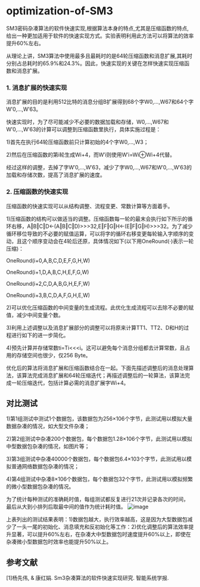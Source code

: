 # optimization-of-SM3
SM3密码杂凑算法的软件快速实现,根据算法本身的特点,尤其是压缩函数的特点,给出一种更加适用于软件的快速实现方式。实验表明利用此方法可以将算法的效率提升60%左右。

从理论上讲，SM3算法中使用最多且最耗时的是64轮压缩函数和消息扩展,其耗时分别占总耗时的65.9%和24.3%。因此，快速实现的关键在怎样快速实现压缩函数和消息扩展。<br>
### 1. 消息扩展的快速实现
消息扩展的目的是利用512比特的消息分组B扩展得到68个字W0,…,W67和64个字W′0,…,W′63。

快速实现时，为了尽可能减少不必要的数据加载和存储，W0,…,W67和W′0,…,W′63的计算可以调整到压缩函数里执行，具体实施过程是：

1)首先在执行64轮压缩函数前只计算初始的4个字W0,…,W3；

2)然后在压缩函数的第i轮生成Wi+4，而W′i则使用W′i=Wi⊕Wi+4代替。

经过这样的调整，去掉了字W′0,…,W′63，减少了字W0,…,W67和W′0,…,W′63的加载和存储次数，提高了消息扩展的速度。
### 2. 压缩函数的快速实现
压缩函数的快速实现可以从结构调整、流程变更、常数计算等方面着手。

1)压缩函数的结构可以做适当的调整。压缩函数每一轮的最末会执行如下所示的循环右移，A‖B‖C‖D←(A‖B‖C‖D)>>>32,E‖F‖G‖H←(E‖F‖G‖H)>>>32。为了减少循环移位导致的不必要的赋值运算，可以将字的循环右移变更每轮输入字顺序的变动，且这个顺序变动会在4轮后还原，具体情况如下(以下用OneRound(·)表示一轮压缩)：

OneRound(i+0,A,B,C,D,E,F,G,H,W)

OneRound(i+1,D,A,B,C,H,E,F,G,W)

OneRound(i+2,C,D,A,B,G,H,E,F,W)

OneRound(i+3,B,C,D,A,F,G,H,E,W)

2)可以优化压缩函数的中间变量的生成流程。此优化生成流程可以去除不必要的赋值，减少中间变量个数。

3)利用上述调整以及消息扩展部分的调整可以将原来计算TT1、TT2、D和H的过程进行如下的进一步简化。

4)预先计算并存储常数ti=Ti<<<i。这可以避免每个消息分组都去计算常数，且占用的存储空间也很少，仅256 Byte。

优化后的算法将消息扩展和压缩函数结合在一起。下面先描述调整后的消息处理算法，该算法完成消息扩展和64轮压缩迭代；再描述调整后的一轮算法，该算法完成一轮压缩迭代，包括计算必需的消息扩展字Wi+4。

## 对比测试
1)第1组测试中测试1个数据包，该数据包为256×106个字节，此测试用以模拟大量数据杂凑的情况，如大型文件杂凑；

2)第2组测试中杂凑200个数据包，每个数据包1.28×106个字节，此测试用以模拟中型数据包杂凑的情况，如图片等；

3)第3组测试中杂凑40000个数据包，每个数据包6.4×103个字节，此测试用以模拟普通网络数据包杂凑的情况；

4)第4组测试中杂凑8×106个数据包，每个数据包32个字节，此测试用以模拟频繁的微小型数据包杂凑的情况。

为了统计每种测试的准确耗时值，每组测试都反复进行21次并记录各次的时间，最后从大到小排列后取最中间的值作为统计耗时值。
![image](https://user-images.githubusercontent.com/104118101/178648726-83dd0be1-aa99-418b-aed1-d31d4ac19c3c.png)

上表列出的测试结果表明：1)数据包越大，执行效率越高，这是因为大型数据包减少了一头一尾的初始化、消息填充和反初始化等工作：2)优化调整后的算法效率提升显著，可以提升60%左右，在杂凑大中型数据包时速度提升60%以上，即使在杂凑微小型数据包时效率也能提升50%以上。

## 参考文献
[1]杨先伟, & 康红娟. Sm3杂凑算法的软件快速实现研究. 智能系统学报.
